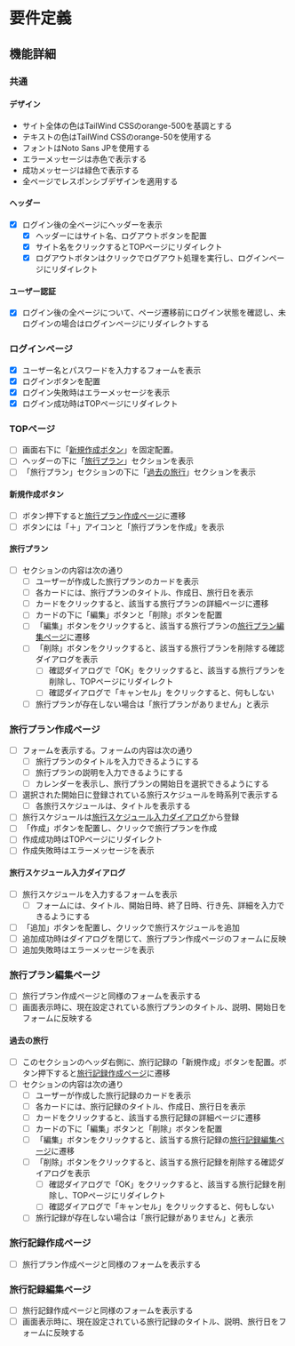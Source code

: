 # 要件定義

## 機能詳細

### 共通
#### デザイン
- サイト全体の色はTailWind CSSのorange-500を基調とする
- テキストの色はTailWind CSSのorange-50を使用する
- フォントはNoto Sans JPを使用する
- エラーメッセージは赤色で表示する
- 成功メッセージは緑色で表示する
- 全ページでレスポンシブデザインを適用する

#### ヘッダー
- [x] ログイン後の全ページにヘッダーを表示
  - [x] ヘッダーにはサイト名、ログアウトボタンを配置
  - [x] サイト名をクリックするとTOPページにリダイレクト
  - [x] ログアウトボタンはクリックでログアウト処理を実行し、ログインページにリダイレクト

#### ユーザー認証
- [x] ログイン後の全ページについて、ページ遷移前にログイン状態を確認し、未ログインの場合はログインページにリダイレクトする

### ログインページ
- [x] ユーザー名とパスワードを入力するフォームを表示
- [x] ログインボタンを配置
- [x] ログイン失敗時はエラーメッセージを表示
- [x] ログイン成功時はTOPページにリダイレクト

### TOPページ
- [ ] 画面右下に「[新規作成ボタン](#新規作成ボタン)」を固定配置。
- [ ] ヘッダーの下に「[旅行プラン](#旅行プラン)」セクションを表示
- [ ] 「旅行プラン」セクションの下に「[過去の旅行](#過去の旅行)」セクションを表示

#### 新規作成ボタン
- [ ] ボタン押下すると[旅行プラン作成ページ](#旅行プラン作成ページ)に遷移
- [ ] ボタンには「＋」アイコンと「旅行プランを作成」を表示

#### 旅行プラン
- [ ] セクションの内容は次の通り
  - [ ] ユーザーが作成した旅行プランのカードを表示
  - [ ] 各カードには、旅行プランのタイトル、作成日、旅行日を表示
  - [ ] カードをクリックすると、該当する旅行プランの詳細ページに遷移
  - [ ] カードの下に「編集」ボタンと「削除」ボタンを配置
  - [ ] 「編集」ボタンをクリックすると、該当する旅行プランの[旅行プラン編集ページ](#旅行プラン編集ページ)に遷移
  - [ ] 「削除」ボタンをクリックすると、該当する旅行プランを削除する確認ダイアログを表示
    - [ ] 確認ダイアログで「OK」をクリックすると、該当する旅行プランを削除し、TOPページにリダイレクト
    - [ ] 確認ダイアログで「キャンセル」をクリックすると、何もしない
  - [ ] 旅行プランが存在しない場合は「旅行プランがありません」と表示

### 旅行プラン作成ページ
- [ ] フォームを表示する。フォームの内容は次の通り
  - [ ] 旅行プランのタイトルを入力できるようにする
  - [ ] 旅行プランの説明を入力できるようにする
  - [ ] カレンダーを表示し、旅行プランの開始日を選択できるようにする
- [ ] 選択された開始日に登録されている旅行スケジュールを時系列で表示する
  - [ ] 各旅行スケジュールは、タイトルを表示する
- [ ] 旅行スケジュールは[旅行スケジュール入力ダイアログ](#旅行スケジュール入力ダイアログ)から登録
- [ ] 「作成」ボタンを配置し、クリックで旅行プランを作成
- [ ] 作成成功時はTOPページにリダイレクト
- [ ] 作成失敗時はエラーメッセージを表示

#### 旅行スケジュール入力ダイアログ
- [ ] 旅行スケジュールを入力するフォームを表示
  - [ ] フォームには、タイトル、開始日時、終了日時、行き先、詳細を入力できるようにする
- [ ] 「追加」ボタンを配置し、クリックで旅行スケジュールを追加
- [ ] 追加成功時はダイアログを閉じて、旅行プラン作成ページのフォームに反映
- [ ] 追加失敗時はエラーメッセージを表示

### 旅行プラン編集ページ
- [ ] 旅行プラン作成ページと同様のフォームを表示する
- [ ] 画面表示時に、現在設定されている旅行プランのタイトル、説明、開始日をフォームに反映する
  
#### 過去の旅行
- [ ] このセクションのヘッダ右側に、旅行記録の「新規作成」ボタンを配置。ボタン押下すると[旅行記録作成ページ](#旅行記録作成ページ)に遷移
- [ ] セクションの内容は次の通り
  - [ ] ユーザーが作成した旅行記録のカードを表示
  - [ ] 各カードには、旅行記録のタイトル、作成日、旅行日を表示
  - [ ] カードをクリックすると、該当する旅行記録の詳細ページに遷移
  - [ ] カードの下に「編集」ボタンと「削除」ボタンを配置
  - [ ] 「編集」ボタンをクリックすると、該当する旅行記録の[旅行記録編集ページ](#旅行記録編集ページ)に遷移
  - [ ] 「削除」ボタンをクリックすると、該当する旅行記録を削除する確認ダイアログを表示
    - [ ] 確認ダイアログで「OK」をクリックすると、該当する旅行記録を削除し、TOPページにリダイレクト
    - [ ] 確認ダイアログで「キャンセル」をクリックすると、何もしない
  - [ ] 旅行記録が存在しない場合は「旅行記録がありません」と表示

### 旅行記録作成ページ
- [ ] 旅行プラン作成ページと同様のフォームを表示する

### 旅行記録編集ページ
- [ ] 旅行記録作成ページと同様のフォームを表示する
- [ ] 画面表示時に、現在設定されている旅行記録のタイトル、説明、旅行日をフォームに反映する